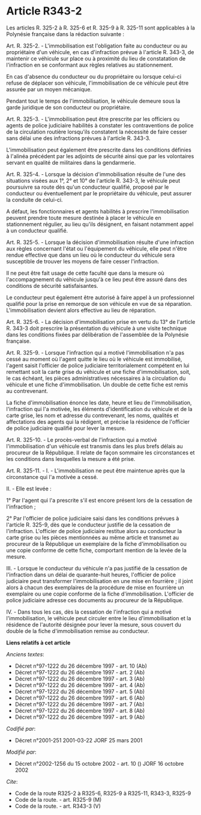 # Article R343-2

Les articles R. 325-2 à R. 325-6 et R. 325-9 à R. 325-11 sont applicables à la Polynésie française dans la rédaction
suivante :

Art. R. 325-2. -     L'immobilisation est l'obligation faite au conducteur ou au propriétaire d'un véhicule, en cas
d'infraction prévue à l'article R. 343-3, de maintenir ce véhicule sur place ou à proximité du lieu de constatation de
l'infraction en se conformant aux règles relatives au stationnement.

En cas d'absence du conducteur ou du propriétaire ou lorsque celui-ci refuse de déplacer son véhicule, l'immobilisation de ce
véhicule peut être assurée par un moyen mécanique.

Pendant tout le temps de l'immobilisation, le véhicule demeure sous la garde juridique de son conducteur ou propriétaire.

Art. R. 325-3. -     L'immobilisation peut être prescrite par les officiers ou agents de police judiciaire habilités à
constater les contraventions de police de la circulation routière lorsqu'ils constatent la nécessité de faire cesser sans
délai une des infractions prévues à l'article R. 343-3.

L'immobilisation peut également être prescrite dans les conditions définies à l'alinéa précédent par les adjoints de sécurité
ainsi que par les volontaires servant en qualité de militaires dans la gendarmerie.

Art. R. 325-4. -     Lorsque la décision d'immobilisation résulte de l'une des situations visées aux 1°, 2° et 10° de
l'article R. 343-3, le véhicule peut poursuivre sa route dès qu'un conducteur qualifié, proposé par le conducteur ou
éventuellement par le propriétaire du véhicule, peut assurer la conduite de celui-ci.

A défaut, les fonctionnaires et agents habilités à prescrire l'immobilisation peuvent prendre toute mesure destinée à placer
le véhicule en stationnement régulier, au lieu qu'ils désignent, en faisant notamment appel à un conducteur qualifié.

Art. R. 325-5. -     Lorsque la décision d'immobilisation résulte d'une infraction aux règles concernant l'état ou
l'équipement du véhicule, elle peut n'être rendue effective que dans un lieu où le conducteur du véhicule sera susceptible de
trouver les moyens de faire cesser l'infraction.

Il ne peut être fait usage de cette faculté que dans la mesure où l'accompagnement du véhicule jusqu'à ce lieu peut être
assuré dans des conditions de sécurité satisfaisantes.

Le conducteur peut également être autorisé à faire appel à un professionnel qualifié pour la prise en remorque de son
véhicule en vue de sa réparation. L'immobilisation devient alors effective au lieu de réparation.

Art. R. 325-6. -     La décision d'immobilisation prise en vertu du 13° de l'article R. 343-3 doit prescrire la présentation
du véhicule à une visite technique dans les conditions fixées par délibération de l'assemblée de la Polynésie française.

Art. R. 325-9. -     Lorsque l'infraction qui a motivé l'immobilisation n'a pas cessé au moment où l'agent quitte le lieu où
le véhicule est immobilisé, l'agent saisit l'officier de police judiciaire territorialement compétent en lui remettant soit
la carte grise du véhicule et une fiche d'immobilisation, soit, le cas échéant, les pièces administratives nécessaires à la
circulation du véhicule et une fiche d'immobilisation. Un double de cette fiche est remis au contrevenant.

La fiche d'immobilisation énonce les date, heure et lieu de l'immobilisation, l'infraction qui l'a motivée, les éléments
d'identification du véhicule et de la carte grise, les nom et adresse du contrevenant, les noms, qualités et affectations des
agents qui la rédigent, et précise la résidence de l'officier de police judiciaire qualifié pour lever la mesure.

Art. R. 325-10. -     Le procès-verbal de l'infraction qui a motivé l'immobilisation d'un véhicule est transmis dans les plus
brefs délais au procureur de la République. Il relate de façon sommaire les circonstances et les conditions dans lesquelles
la mesure a été prise.

Art. R. 325-11. -     I. - L'immobilisation ne peut être maintenue après que la circonstance qui l'a motivée a cessé.

II. - Elle est levée :

1° Par l'agent qui l'a prescrite s'il est encore présent lors de la cessation de l'infraction ;

2° Par l'officier de police judiciaire saisi dans les conditions prévues à l'article R. 325-9, dès que le conducteur justifie
de la cessation de l'infraction. L'officier de police judiciaire restitue alors au conducteur la carte grise ou les pièces
mentionnées au même article et transmet au procureur de la République un exemplaire de la fiche d'immobilisation ou une copie
conforme de cette fiche, comportant mention de la levée de la mesure.

III. - Lorsque le conducteur du véhicule n'a pas justifié de la cessation de l'infraction dans un délai de quarante-huit
heures, l'officier de police judiciaire peut transformer l'immobilisation en une mise en fourrière ; il joint alors à chacun
des exemplaires de la procédure de mise en fourrière un exemplaire ou une copie conforme de la fiche d'immobilisation.
L'officier de police judiciaire adresse ces documents au procureur de la République.

IV. - Dans tous les cas, dès la cessation de l'infraction qui a motivé l'immobilisation, le véhicule peut circuler entre le
lieu d'immobilisation et la résidence de l'autorité désignée pour lever la mesure, sous couvert du double de la fiche
d'immobilisation remise au conducteur.

**Liens relatifs à cet article**

_Anciens textes_:

  - Décret n°97-1222 du 26 décembre 1997 - art. 10 (Ab)
  - Décret n°97-1222 du 26 décembre 1997 - art. 2 (Ab)
  - Décret n°97-1222 du 26 décembre 1997 - art. 3 (Ab)
  - Décret n°97-1222 du 26 décembre 1997 - art. 4 (Ab)
  - Décret n°97-1222 du 26 décembre 1997 - art. 5 (Ab)
  - Décret n°97-1222 du 26 décembre 1997 - art. 6 (Ab)
  - Décret n°97-1222 du 26 décembre 1997 - art. 7 (Ab)
  - Décret n°97-1222 du 26 décembre 1997 - art. 8 (Ab)
  - Décret n°97-1222 du 26 décembre 1997 - art. 9 (Ab)

_Codifié par_:

  - Décret n°2001-251 2001-03-22 JORF 25 mars 2001

_Modifié par_:

  - Décret n°2002-1256 du 15 octobre 2002 - art. 10 () JORF 16 octobre 2002

_Cite_:

  - Code de la route R325-2 à R325-6, R325-9 à R325-11, R343-3, R325-9
  - Code de la route. - art. R325-9 (M)
  - Code de la route. - art. R343-3 (V)
